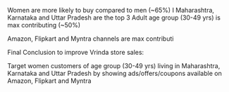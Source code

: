 Women are more likely to buy compared to men (~65%) I Maharashtra, Karnataka and Uttar Pradesh are the top 3 Adult age group (30-49 yrs) is max contributing (~50%)

Amazon, Flipkart and Myntra channels are max contributi

Final Conclusion to improve Vrinda store sales:

Target women customers of age group (30-49 yrs) living in Maharashtra, Karnataka and Uttar Pradesh by showing ads/offers/coupons available on Amazon, Flipkart and Myntra
